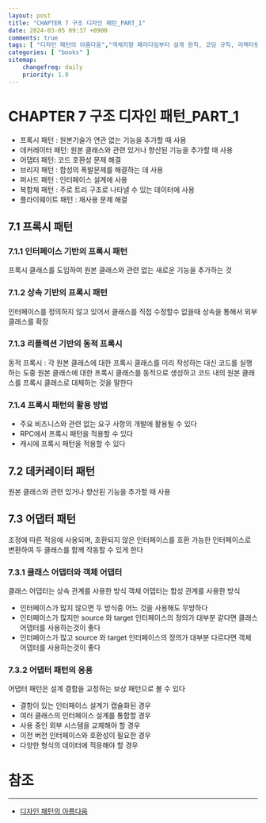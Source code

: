 ```yaml
---
layout: post
title: "CHAPTER 7 구조 디자인 패턴_PART_1"
date: 2024-03-05 09:37 +0900
comments: true
tags: [ "디자인 패턴의 아름다움","객체지향 패러다임부터 설계 원칙, 코딩 규칙, 리팩터링 기법, 디자인 패턴까지" ]
categories: [ "books" ]
sitemap:
    changefreq: daily
    priority: 1.0
---
```


# CHAPTER 7 구조 디자인 패턴_PART_1
* 프록시 패턴 : 원본기술가 연관 없는 기능을 추가할 때 사용
* 데커레이터 패턴: 원본 클래스와 관련 있거나 향산된 기능을 추가할 때 사용
* 어댑터 패턴: 코드 호환성 문제 해결
* 브리지 패턴 : 합성의 폭발문제를 해결하는 데 사용
* 퍼사드 패턴 : 인터페이스 설계에 사용
* 복합체 패턴 : 주로 트리 구조로 나타낼 수 있는 데이터에 사용
* 플라이웨이트 패턴 : 재사용 문제 해결

## 7.1 프록시 패턴
### 7.1.1 인터페이스 기반의 프록시 패턴
프록시 클래스를 도입하여 원본 클래스와 관련 없는 새로운 기능을 추가하는 것
### 7.1.2 상속 기반의 프록시 패턴
인터페이스를 정의하지 않고 있어서 클래스를 직접 수정할수 없을때 상속을 통해서 외부 클래스를 확장

### 7.1.3 리플렉션 기반의 동적 프록시 
동적 프록시 : 각 원본 클래스에 대한 프록시 클래스를 미리 작성하는 대신 코드를 실행하는 도중 원본 클래스에 대한 프록시 클래스를 동적으로 생성하고
코드 내의 원본 클래스를 프록시 클래스로 대체하는 것을 말한다

### 7.1.4 프록시 패턴의 활용 방법 
* 주요 비즈니스와 관련 없는 요구 사항의 개발에 활용될 수 있다
* RPC에서 프록시 패턴을 적용할 수 있다
* 캐시에 프록시 패턴을 적용할 수 있다
## 7.2 데커레이터 패턴
원본 클래스와 관련 있거나 향산된 기능을 추가할 때 사용
## 7.3 어댑터 패턴
조정에 따른 적응에 사용되며, 호환되지 않은 인터페이스를 호환 가능한 인터페이스로 변환하여 두 클래스를 함께 작동할 수 있게 한다

### 7.3.1 클래스 어댑터와 객체 어댑터
클래스 어댑터는 상속 관계를 사용한 방식
객체 어뎁터는 합성 관계를 사용한 방식

* 인터페이스가 많지 않으면 두 방식중 어느 것을 사용해도 무방하다
* 인터페이스가 많지만 source 와 target 인터페이스의 정의가 대부분 같다면 클래스 어뎁터를 사용하는것이 좋다
* 인터페이스가 많고 source 와 target 인터페이스의 정의가 대부분 다르다면 객체 어뎁터를 사용하는것이 좋다

### 7.3.2 어댑터 패턴의 응용
어댑터 패턴은 설계 결함을 교정하는 보상 패턴으로 볼 수 있다

* 결함이 있는 인터페이스 설계가 캡슐화된 경우
* 여러 클래스의 인터페이스 설계를 통합할 경우
* 사용 중인 외부 시스템을 교체해야 할 경우
* 이전 버전 인터페이스와 호환성이 필요한 경우
* 다양한 형식의 데이터에 적응해야 할 경우

# 참조
-----

* [디자인 패턴의 아름다움](https://www.yes24.com/Product/Goods/118859035)
